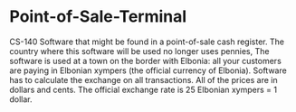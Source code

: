 # Point-of-Sale-Terminal
CS-140 Software that might be found in a point-of-sale cash register.
The country where this software will be used no longer uses pennies,
The software is used at a town on the border with Elbonia: all your customers are paying in Elbonian
xympers (the official currency of Elbonia). Software has to calculate the exchange on all transactions.
All of the prices are in dollars and cents. The official exchange rate is 25 Elbonian xympers = 1 dollar.
